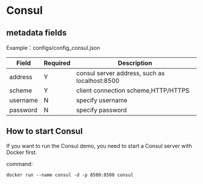 # Consul

## metadata fields

Example：configs/config_consul.json

| Field | Required | Description |
| --- | --- | --- |
| address | Y | consul server address, such as localhost:8500 |
| scheme | Y | client connection scheme,HTTP/HTTPS |
| username | N | specify username |
| password | N | specify password |

## How to start Consul

If you want to run the Consul demo, you need to start a Consul server with Docker first.

command:
```shell
docker run --name consul -d -p 8500:8500 consul
```